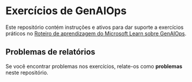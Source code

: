 # Exercícios de GenAIOps

Este repositório contém instruções e ativos para dar suporte a exercícios práticos no [Roteiro de aprendizagem do Microsoft Learn sobre GenAIOps](https://learn.microsoft.com/en-us/training/paths/create-custom-copilots-ai-studio/).

## Problemas de relatórios

Se você encontrar problemas nos exercícios, relate-os como **problemas** neste repositório.
